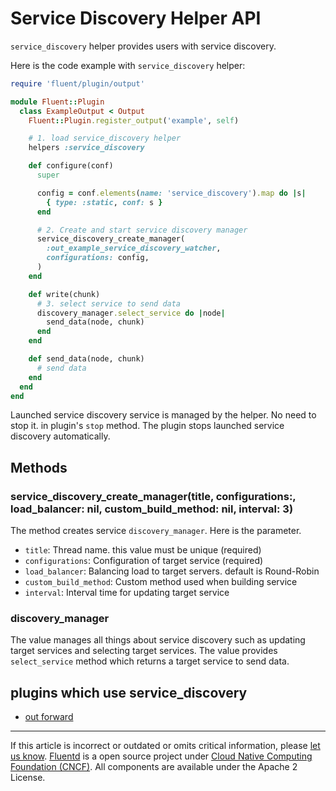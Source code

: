 # Service Discovery Helper API

`service_discovery` helper provides users with service discovery.

Here is the code example with `service_discovery` helper:

```rb
require 'fluent/plugin/output'

module Fluent::Plugin
  class ExampleOutput < Output
    Fluent::Plugin.register_output('example', self)

    # 1. load service_discovery helper
    helpers :service_discovery

    def configure(conf)
      super

      config = conf.elements(name: 'service_discovery').map do |s|
        { type: :static, conf: s }
      end

      # 2. Create and start service discovery manager
      service_discovery_create_manager(
        :out_example_service_discovery_watcher,
        configurations: config,
      )
    end

    def write(chunk)
      # 3. select service to send data
      discovery_manager.select_service do |node|
        send_data(node, chunk)
      end
    end

    def send_data(node, chunk)
      # send data
    end
  end
end
```

Launched service discovery service is managed by the helper. No need to stop it.
in plugin's `stop` method. The plugin stops launched service discovery automatically.

## Methods

### service\_discovery\_create\_manager(title, configurations:, load\_balancer: nil, custom\_build\_method: nil, interval: 3)

The method creates service `discovery_manager`. Here is the parameter.

- `title`: Thread name. this value must be unique (required)
- `configurations`: Configuration of target service (required)
- `load_balancer`: Balancing load to target servers. default is Round-Robin
- `custom_build_method`: Custom method used when building service
- `interval`: Interval time for updating target service

### discovery\_manager

The value manages all things about service discovery such as updating target services and selecting target services.
The value provides `select_service` method which returns a target service to send data.


## plugins which use service\_discovery

-   [out forward](/plugins/output/forward.md)

------------------------------------------------------------------------

If this article is incorrect or outdated or omits critical information, please [let us know](https://github.com/fluent/fluentd-docs-gitbook/issues?state=open).
[Fluentd](http://www.fluentd.org/) is a open source project under [Cloud Native Computing Foundation (CNCF)](https://cncf.io/). All components are available under the Apache 2 License.
